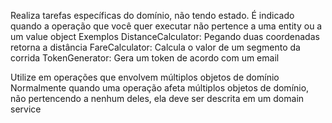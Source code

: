 Realiza tarefas específicas do domínio, não tendo estado. É indicado quando a operação que você quer executar não pertence a uma entity ou a um value object Exemplos DistanceCalculator: Pegando duas coordenadas retorna a distância FareCalculator: Calcula o valor de um segmento da corrida TokenGenerator: Gera um token de acordo com um email


Utilize em operações que envolvem múltiplos objetos de domínio Normalmente quando uma operação afeta múltiplos objetos de domínio, não pertencendo a nenhum deles, ela deve ser descrita em um domain service